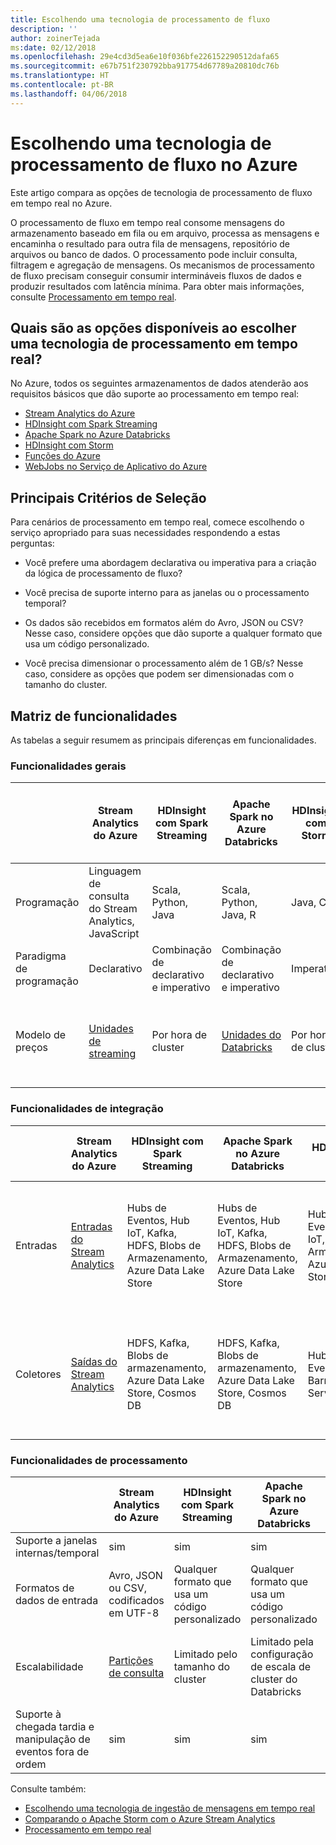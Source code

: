 ```yaml
---
title: Escolhendo uma tecnologia de processamento de fluxo
description: ''
author: zoinerTejada
ms:date: 02/12/2018
ms.openlocfilehash: 29e4cd3d5ea6e10f036bfe226152290512dafa65
ms.sourcegitcommit: e67b751f230792bba917754d67789a20810dc76b
ms.translationtype: HT
ms.contentlocale: pt-BR
ms.lasthandoff: 04/06/2018
---
```

# <a name="choosing-a-stream-processing-technology-in-azure"></a>Escolhendo uma tecnologia de processamento de fluxo no Azure

Este artigo compara as opções de tecnologia de processamento de fluxo em tempo real no Azure.

O processamento de fluxo em tempo real consome mensagens do armazenamento baseado em fila ou em arquivo, processa as mensagens e encaminha o resultado para outra fila de mensagens, repositório de arquivos ou banco de dados. O processamento pode incluir consulta, filtragem e agregação de mensagens. Os mecanismos de processamento de fluxo precisam conseguir consumir intermináveis fluxos de dados e produzir resultados com latência mínima. Para obter mais informações, consulte [Processamento em tempo real](../big-data/real-time-processing.md).

## <a name="what-are-your-options-when-choosing-a-technology-for-real-time-processing"></a>Quais são as opções disponíveis ao escolher uma tecnologia de processamento em tempo real?
No Azure, todos os seguintes armazenamentos de dados atenderão aos requisitos básicos que dão suporte ao processamento em tempo real:
- [Stream Analytics do Azure](/azure/stream-analytics/)
- [HDInsight com Spark Streaming](/azure/hdinsight/spark/apache-spark-streaming-overview)
- [Apache Spark no Azure Databricks](/azure/azure-databricks/)
- [HDInsight com Storm](/azure/hdinsight/storm/apache-storm-overview)
- [Funções do Azure](/azure/azure-functions/functions-overview)
- [WebJobs no Serviço de Aplicativo do Azure](/azure/app-service/web-sites-create-web-jobs)

## <a name="key-selection-criteria"></a>Principais Critérios de Seleção

Para cenários de processamento em tempo real, comece escolhendo o serviço apropriado para suas necessidades respondendo a estas perguntas:

- Você prefere uma abordagem declarativa ou imperativa para a criação da lógica de processamento de fluxo?

- Você precisa de suporte interno para as janelas ou o processamento temporal?

- Os dados são recebidos em formatos além do Avro, JSON ou CSV? Nesse caso, considere opções que dão suporte a qualquer formato que usa um código personalizado.

- Você precisa dimensionar o processamento além de 1 GB/s? Nesse caso, considere as opções que podem ser dimensionadas com o tamanho do cluster. 

## <a name="capability-matrix"></a>Matriz de funcionalidades

As tabelas a seguir resumem as principais diferenças em funcionalidades. 

### <a name="general-capabilities"></a>Funcionalidades gerais

| | Stream Analytics do Azure | HDInsight com Spark Streaming | Apache Spark no Azure Databricks | HDInsight com Storm | Funções do Azure | WebJobs no Serviço de Aplicativo do Azure |
| --- | --- | --- | --- | --- | --- | --- | 
| Programação | Linguagem de consulta do Stream Analytics, JavaScript | Scala, Python, Java | Scala, Python, Java, R | Java, C# | C#, F#, Node.js | C#, Node.js, PHP, Java, Python |
| Paradigma de programação | Declarativo | Combinação de declarativo e imperativo | Combinação de declarativo e imperativo | Imperativo | Imperativo | Imperativo |    
| Modelo de preços | [Unidades de streaming](https://azure.microsoft.com/pricing/details/stream-analytics/) | Por hora de cluster | [Unidades do Databricks](https://azure.microsoft.com/pricing/details/databricks/) | Por hora de cluster | Por execução de função e consumo de recursos | Por hora do plano de serviço de aplicativo |  

### <a name="integration-capabilities"></a>Funcionalidades de integração

| | Stream Analytics do Azure | HDInsight com Spark Streaming | Apache Spark no Azure Databricks | HDInsight com Storm | Funções do Azure | WebJobs no Serviço de Aplicativo do Azure |
| --- | --- | --- | --- | --- | --- | --- | 
| Entradas | [Entradas do Stream Analytics](/azure/stream-analytics/stream-analytics-define-inputs)  | Hubs de Eventos, Hub IoT, Kafka, HDFS, Blobs de Armazenamento, Azure Data Lake Store  | Hubs de Eventos, Hub IoT, Kafka, HDFS, Blobs de Armazenamento, Azure Data Lake Store  | Hubs de Eventos, Hub IoT, Blobs de Armazenamento, Azure Data Lake Store  | [Associações compatíveis](/azure/azure-functions/functions-triggers-bindings#supported-bindings) | Barramento de Serviço, Filas de Armazenamento, Blobs de Armazenamento, Hubs de Eventos, WebHooks, Cosmos DB, Arquivos |
| Coletores |  [Saídas do Stream Analytics](/azure/stream-analytics/stream-analytics-define-outputs) | HDFS, Kafka, Blobs de armazenamento, Azure Data Lake Store, Cosmos DB | HDFS, Kafka, Blobs de armazenamento, Azure Data Lake Store, Cosmos DB | Hubs de Eventos, Barramento de Serviço, Kafka | [Associações compatíveis](/azure/azure-functions/functions-triggers-bindings#supported-bindings) | Barramento de Serviço, Filas de Armazenamento, Blobs de Armazenamento, Hubs de Eventos, WebHooks, Cosmos DB, Arquivos | 

### <a name="processing-capabilities"></a>Funcionalidades de processamento

| | Stream Analytics do Azure | HDInsight com Spark Streaming | Apache Spark no Azure Databricks | HDInsight com Storm | Funções do Azure | WebJobs no Serviço de Aplicativo do Azure |
| --- | --- | --- | --- | --- | --- | --- | 
| Suporte a janelas internas/temporal | sim | sim | sim | sim | Não | Não  |
| Formatos de dados de entrada | Avro, JSON ou CSV, codificados em UTF-8 | Qualquer formato que usa um código personalizado | Qualquer formato que usa um código personalizado | Qualquer formato que usa um código personalizado | Qualquer formato que usa um código personalizado | Qualquer formato que usa um código personalizado |
| Escalabilidade | [Partições de consulta](/azure/stream-analytics/stream-analytics-parallelization) | Limitado pelo tamanho do cluster | Limitado pela configuração de escala de cluster do Databricks | Limitado pelo tamanho do cluster | Até 200 instâncias de aplicativo de funções processadas em paralelo | Limitado pela capacidade do plano de serviço de aplicativo | 
| Suporte à chegada tardia e manipulação de eventos fora de ordem | sim | sim | sim | sim | Não | Não  |

Consulte também:

- [Escolhendo uma tecnologia de ingestão de mensagens em tempo real](./real-time-ingestion.md)
- [Comparando o Apache Storm com o Azure Stream Analytics](/azure/stream-analytics/stream-analytics-comparison-storm)
- [Processamento em tempo real](../big-data/real-time-processing.md)
